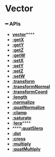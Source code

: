 # Vector

### **━ APIs**

* [**vector**](../../../lua/shared/math/vector/vector.md)****
* ****[**:getX**](../../../lua/shared/math/vector/getx.md)****
* ****[**:getY**](../../../lua/shared/math/vector/gety.md)****
* ****[**:getZ**](../../../lua/shared/math/vector/getz.md)****
* ****[**:getW**](../../../lua/shared/math/vector/getw.md)****
* ****[**:setX**](../../../lua/shared/math/vector/setx.md)****
* ****[**:setY**](../../../lua/shared/math/vector/sety.md)****
* ****[**:setZ**](../../../lua/shared/math/vector/setz.md)****
* ****[**:setW**](../../../lua/shared/math/vector/setw.md)****
* ****[**:transform**](../../../lua/shared/math/vector/transform.md)****
* ****[**:transformNormal**](../../../lua/shared/math/vector/transformnormal.md)****
* ****[**:transformCoord**](../../../lua/shared/math/vector/transformcoord.md)****
* ****[**:length**](../../../lua/shared/math/vector/length.md)****
* ****[**:normalize**](../../../lua/shared/math/vector/normalize.md)****
* ****[**:quatNormalize**](../../../lua/shared/math/vector/quatNormalize.md)****
* ****[**:clamp**](../../../lua/shared/math/vector/clamp.md)****
* ****[**:saturate**](../../../lua/shared/math/vector/saturate.md)****
* **:**[**lerp**](../../../lua/shared/math/vector/lerp.md)****
* ****[**:quatSlerp**](../../../lua/shared/math/vector/quatslerp.md)
* ****[**:dot**](../../../lua/shared/math/vector/dot.md)****
* ****[**:cross**](../../../lua/shared/math/vector/cross.md)****
* ****[**:multiply**](../../../lua/shared/math/vector/multiply.md)****
* ****[**:quatMultiply**](../../../lua/shared/math/vector/quatmultiply.md)****

